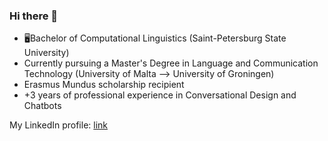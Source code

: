 ### Hi there 👋

- 🖥Bachelor of Computational Linguistics (Saint-Petersburg State University)
- Currently pursuing a Master's Degree in Language and Communication Technology (University of Malta --> University of Groningen)
- Erasmus Mundus scholarship recipient
- +3 years of professional experience in Conversational Design and Chatbots

My LinkedIn profile: [link](https://www.linkedin.com/in/roman-kovalev-811463218?utm_source=share&utm_campaign=share_via&utm_content=profile&utm_medium=ios_app)

